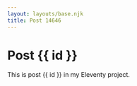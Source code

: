 ```yaml
---
layout: layouts/base.njk
title: Post 14646
---
```


# Post {{ id }}

This is post {{ id }} in my Eleventy project.

